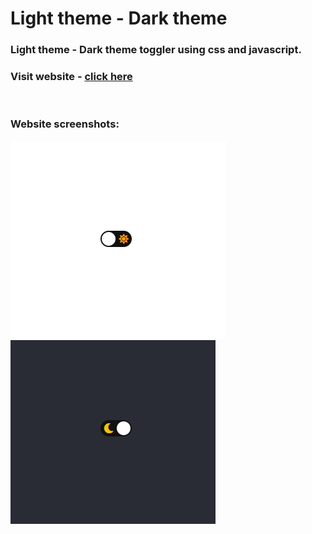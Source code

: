 # Light theme - Dark theme

### Light theme - Dark theme toggler using css and javascript.

### Visit website - [click here](https://dwivedyaakash.github.io/lighttheme-darktheme/)

<br/>

### Website screenshots:
<img src="screenshots/light-theme.png"/>
<img src="screenshots/dark-theme.png"/>